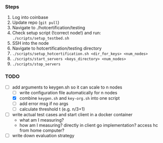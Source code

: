 
### Steps

1. Log into coinbase
2. Update repo (`git pull`)
3. Navigate to ./hotcertification/testing
4. Check setup script (!correct node!) and run: `./scripts/setup_testbed.sh`
5. SSH into the node
6. Navigate to hotcertification/testing directory
7. `./scripts/setup_hotcertification.sh <dir_for_keys> <num_nodes>` 
8. `./scripts/start_servers <keys_directory> <num_nodes>`
9. `./scripts/stop_servers`

### TODO

- [ ] add arguments to keygen.sh so it can scale to n nodes
  - [ ] write configuration file automatically for n nodes
  - [x] combine `keygen.sh` and `key-org.sh` into one script
  - [ ] add error msg if no args
  - [ ] calculate threshold t (e.g. n/3+1)

- [ ] write actual test cases and start client in a docker container
  - what am I measuring?
  - how am I measuring? directly in client go implementation? access hc from home computer?
- [ ] write down evaluation strategy
